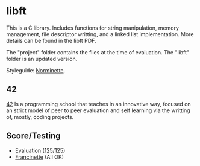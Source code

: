 # libft

This is a C library. Includes functions for string manipulation, memory management, file descriptor writting, and a linked list implementation. More details can be found in the libft PDF.

The "project" folder contains the files at the time of evaluation. The "libft" folder is an updated version.  

Styleguide: [Norminette](https://github.com/42School/norminette). 

## 42

[42](https://www.42network.org/about-us/) Is a programming school that teaches in an innovative way, focused on an strict model of peer to peer evaluation and self learning via the writting of, mostly, coding projects.

## Score/Testing

 - Evaluation (125/125)
 - [Francinette](https://github.com/xicodomingues/francinette) (All OK)
